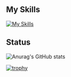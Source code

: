 
<!--
**karuta0825/karuta0825** is a ✨ _special_ ✨ repository because its `README.md` (this file) appears on your GitHub profile.

Here are some ideas to get you started:

- 🔭 I’m currently working on ...
- 🌱 I’m currently learning ...
- 👯 I’m looking to collaborate on ...
- 🤔 I’m looking for help with ...
- 💬 Ask me about ...
- 📫 How to reach me: ...
- 😄 Pronouns: ...
- ⚡ Fun fact: ...
-->

## My Skills

[![My Skills](https://skillicons.dev/icons?i=js,ts,emacs,nodejs,clojure,python,java,c,react,aws,github)](https://skillicons.dev)

## Status

![Anurag's GitHub stats](https://github-readme-stats.vercel.app/api?username=karuta0825&count_private=true)

[![trophy](https://github-profile-trophy.vercel.app/?username=karuta0825)](https://github.com/ryo-ma/github-profile-trophy)
